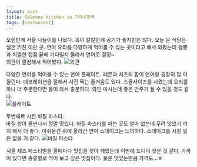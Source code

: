 ```yaml
---
layout: post
title: Salmone kitchen in 가락시장역
tags: [restaurant]
---
```

오랜만에 서울 나들이를 나왔다. 목이 칼칼한게 공기가 좋지만은 않다. 오늘 온 식당은 샐몬 키친 이란 곳. 연어 요리를 다양하게 먹어볼 수 있는 곳이라고 해서 와봤는데 짬뽕과 치열한 접점 끝에 기다릴지 몰라서 연어로 결정~       
외관이 깔끔해서 찍어봤다.
![외관](https://lh3.googleusercontent.com/-KDNapVbi0XM/V0kn0mbu3OI/AAAAAAAAAuY/ZJUGw9AHBFMbbhFmQEaikUrJuEdEDdcBQCHM/s1280/upload_-1)

다양한 연어를 먹어볼 수 있는 연어 플래이트. 레몬과 치즈의 합이 연어랑 굉장히 잘 어울린다. 데코레이션을 잘해서 사진 찍는 즐거움도 있다. 스몰사이즈를 시켰는데 요리를 하나 더 주문한다면 둘이 와서 충분하다. 와인 마시는데 좋은 안주가 될 수 있을 것도 같다.     
![플레이트](https://lh3.googleusercontent.com/-6uW3qPdNia8/V0ko7bWLv-I/AAAAAAAAAuo/URpk0H26UEQ03VuMf1rYWUDs6PwRY9XpACHM/s1280/upload_-1)

두번째로 시킨 바질 파스타.      
바질 향이 물씬나서 정말 맛있다. 바질 파스타를 파는 곳도 얼마 없는데 무려 맛있기 까지 해서 더 좋다. 아쉬운건 위에 올라간 연어 스테이크는 느끼하다. 스테이크를 시킬 일은 없을 거 같다.
![바질 파스타](https://lh3.googleusercontent.com/-uOoKadKmDWE/V0ktWQcKYnI/AAAAAAAAAvQ/QAYZAb4SwNcu7h7LUvTTkGD-3By-ZrKdQCHM/s1280/upload_-1)

서울 재즈 페스티벌을 올때마다 맛집을 찾아 헤맸는데 이번에 드디어 찾은 것 같다. 가까이 있다면 종류별로 먹어 보고 싶은 맛집이다. 물론 맛있는만큼 가격도...ㅎ